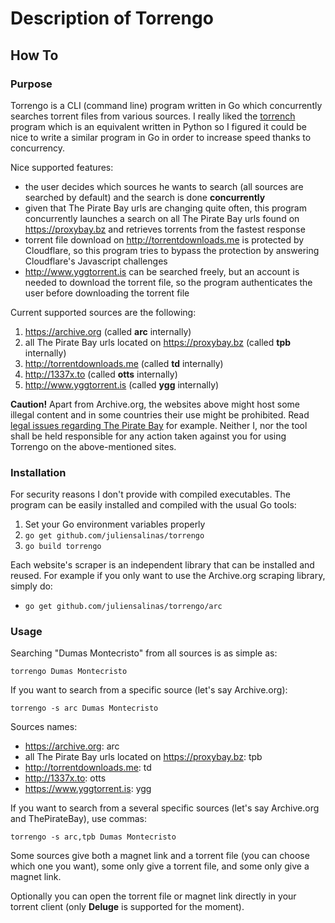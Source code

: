# Description of Torrengo

## How To

### Purpose

Torrengo is a CLI (command line) program written in Go which concurrently searches torrent files from various sources. I really liked the [torrench](https://github.com/kryptxy/torrench) program which is an equivalent written in Python so I figured it could be nice to write a similar program in Go in order to increase speed thanks to concurrency.

Nice supported features:

* the user decides which sources he wants to search (all sources are searched by default) and the search is done **concurrently**
* given that The Pirate Bay urls are changing quite often, this program concurrently launches a search on all The Pirate Bay urls found on <https://proxybay.bz> and retrieves torrents from the fastest response
* torrent file download on <http://torrentdownloads.me> is protected by Cloudflare, so this program tries to bypass the protection by answering Cloudflare's Javascript challenges
* <http://www.yggtorrent.is> can be searched freely, but an account is needed to download the torrent file, so the program authenticates the user before downloading the torrent file

Current supported sources are the following:

1. <https://archive.org> (called **arc** internally)
1. all The Pirate Bay urls located on <https://proxybay.bz> (called **tpb** internally)
1. <http://torrentdownloads.me> (called **td** internally)
1. <http://1337x.to> (called **otts** internally)
1. <http://www.yggtorrent.is> (called **ygg** internally)

**Caution!** Apart from Archive.org, the websites above might host some illegal content and in some countries their use might be prohibited. Read [legal issues regarding The Pirate Bay](https://en.wikipedia.org/wiki/The_Pirate_Bay#Legal_issues) for example. Neither I, nor the tool shall be held responsible for any action taken against you for using Torrengo on the above-mentioned sites.

### Installation

For security reasons I don't provide with compiled executables. The program can be easily installed and compiled with the usual Go tools:

1. Set your Go environment variables properly
1. `go get github.com/juliensalinas/torrengo`
1. `go build torrengo`

Each website's scraper is an independent library that can be installed and reused. For example if you only want to use the Archive.org scraping library, simply do:

* `go get github.com/juliensalinas/torrengo/arc`

### Usage

Searching "Dumas Montecristo" from all sources is as simple as:

`torrengo Dumas Montecristo`

If you want to search from a specific source (let's say Archive.org):

`torrengo -s arc Dumas Montecristo`

Sources names:

* <https://archive.org>: arc
* all The Pirate Bay urls located on <https://proxybay.bz>: tpb
* <http://torrentdownloads.me>: td
* <http://1337x.to>: otts
* <https://www.yggtorrent.is>: ygg

If you want to search from a several specific sources (let's say Archive.org and ThePirateBay), use commas:

`torrengo -s arc,tpb Dumas Montecristo`

Some sources give both a magnet link and a torrent file (you can choose which one you want), some only give a torrent file, and some only give a magnet link.

Optionally you can open the torrent file or magnet link directly in your torrent client (only **Deluge** is supported for the moment).

